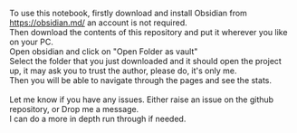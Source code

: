 To use this notebook, firstly download and install Obsidian from https://obsidian.md/ an account is not required. <br />
Then download the contents of this repository and put it wherever you like on your PC.<br />
Open obsidian and click on "Open Folder as vault"<br />
Select the folder that you just downloaded and it should open the project up, it may ask you to trust the author, please do, it's only me.<br />
Then you will be able to navigate through the pages and see the stats. <br />
<br />
Let me know if you have any issues. Either raise an issue on the github repository, or Drop me a message.<br />
I can do a more in depth run through if needed.<br />
